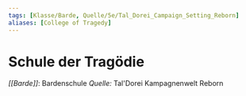 ```yaml
---
tags: [Klasse/Barde, Quelle/5e/Tal_Dorei_Campaign_Setting_Reborn]
aliases: [College of Tragedy]
---
```

# Schule der Tragödie
_[[Barde]]_: Bardenschule
_Quelle:_ Tal'Dorei Kampagnenwelt Reborn